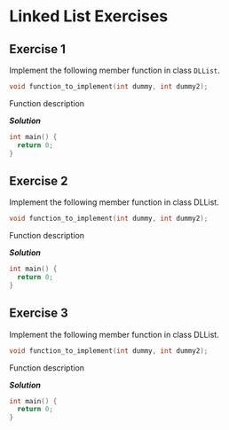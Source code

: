 Linked List Exercises
=====================

Exercise 1
----------
Implement the following member function in class `DLList`.

```cpp
void function_to_implement(int dummy, int dummy2);
```

Function description

***Solution***
```cpp
int main() {
  return 0;
}
```

Exercise 2
----------
Implement the following member function in class DLList.

```cpp
void function_to_implement(int dummy, int dummy2);
```

Function description

***Solution***
```cpp
int main() {
  return 0;
}
```

Exercise 3
----------
Implement the following member function in class DLList.

```cpp
void function_to_implement(int dummy, int dummy2);
```

Function description

***Solution***
```cpp
int main() {
  return 0;
}
```



